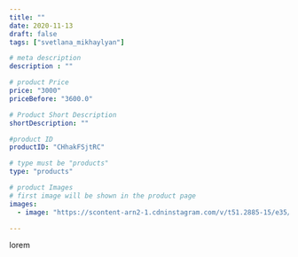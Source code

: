 ```yaml
---
title: ""
date: 2020-11-13
draft: false
tags: ["svetlana_mikhaylyan"]

# meta description
description : ""

# product Price
price: "3000"
priceBefore: "3600.0"

# Product Short Description
shortDescription: ""

#product ID
productID: "CHhakFSjtRC"

# type must be "products"
type: "products"

# product Images
# first image will be shown in the product page
images:
  - image: "https://scontent-arn2-1.cdninstagram.com/v/t51.2885-15/e35/125187447_463803487921583_7984559166357184718_n.jpg?se=7&tp=1&_nc_ht=scontent-arn2-1.cdninstagram.com&_nc_cat=111&_nc_ohc=ZEQ6jowCVYYAX-uCXoY&oh=a663af9bd45598f1187c31f52548c845&oe=60752C78&ig_cache_key=MjQ0MTM0OTMwMTgwMjAzMDE0Ng%3D%3D.2"

---
```

lorem
